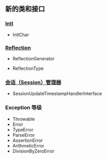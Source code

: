 新的类和接口
------------

### <a href="/book/intl.html" class="link">Intl</a>

-   <span class="simpara"> <span class="classname">IntlChar</span>
    </span>

### <a href="/book/reflection.html" class="link">Reflection</a>

-   <span class="simpara"> <span
    class="classname">ReflectionGenerator</span> </span>

<!-- -->

-   <span class="simpara"> <span class="classname">ReflectionType</span>
    </span>

### <a href="/book/session.html" class="link">会话（Session）管理器</a>

-   <span class="simpara"> <span
    class="classname">SessionUpdateTimestampHandlerInterface</span>
    </span>

### Exception 等级

-   <span class="simpara"> <span class="classname">Throwable</span>
    </span>
-   <span class="simpara"> <span class="classname">Error</span> </span>
-   <span class="simpara"> <span class="classname">TypeError</span>
    </span>
-   <span class="simpara"> <span class="classname">ParseError</span>
    </span>
-   <span class="simpara"> <span class="classname">AssertionError</span>
    </span>
-   <span class="simpara"> <span
    class="classname">ArithmeticError</span> </span>
-   <span class="simpara"> <span
    class="classname">DivisionByZeroError</span> </span>
